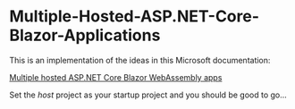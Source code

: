 # Multiple-Hosted-ASP.NET-Core-Blazor-Applications
This is an implementation of the ideas in this Microsoft documentation:

[Multiple hosted ASP.NET Core Blazor WebAssembly apps](https://learn.microsoft.com/en-us/aspnet/core/blazor/host-and-deploy/multiple-hosted-webassembly?view=aspnetcore-7.0)

Set the _host_ project as your startup project and you should be good to go...
